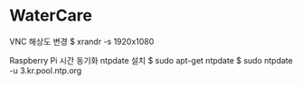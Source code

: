 # WaterCare

VNC 해상도 변경
    $ xrandr -s 1920x1080

Raspberry Pi 시간 동기화 ntpdate 설치
    $ sudo apt-get ntpdate
    $ sudo ntpdate -u 3.kr.pool.ntp.org
